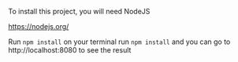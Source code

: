 
To install this project, you will need NodeJS

https://nodejs.org/

Run ```npm install``` on your terminal
run ```npm install``` and you can go to http://localhost:8080 to see the result
